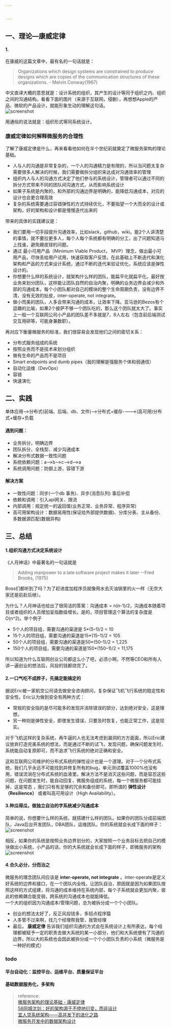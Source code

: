 ```yaml
---


---
```


<h2 id="一、理论---康威定律">一、理论—康威定律</h2>
<h4 id="section">1.</h4>
<p>在康威的这篇文章中，最有名的一句话就是：</p>
<blockquote>
<p>Organizations which design systems are constrained to produce designs which are copies of the communication structures of these organizations. - Melvin Conway(1967)</p>
</blockquote>
<p>中文直译大概的意思就是：设计系统的组织，其产生的设计等同于组织之内、组织之间的沟通结构。看看下面的图片（来源于互联网，侵删），再想想Apple的产品、微软的产品设计，就能形象生动的理解这句话。<br>
<img src="http://img2.tbcdn.cn/L1/461/1/74ab78cb5db601e5db68adf61e6dc58f437df4e0" alt="screenshot" title="screenshot"></p>
<p>用通俗的说法就是：组织形式等同系统设计。</p>
<h3 id="康威定律如何解释微服务的合理性">康威定律如何解释微服务的合理性</h3>
<p>了解了康威定律是什么，再来看看他如何在半个世纪前就奠定了微服务架构的理论基础。</p>
<ul>
<li>人与人的沟通是非常复杂的，一个人的沟通精力是有限的，所以当问题太复杂需要很多人解决的时候，我们需要做拆分组织来达成对沟通效率的管理</li>
<li>组织内人与人的沟通方式决定了他们参与的系统设计，管理者可以通过不同的拆分方式带来不同的团队间沟通方式，从而影响系统设计</li>
<li>如果子系统是内聚的，和外部的沟通边界是明确的，能降低沟通成本，对应的设计也会更合理高效</li>
<li>复杂的系统需要通过容错弹性的方式持续优化，不要指望一个大而全的设计或架构，好的架构和设计都是慢慢迭代出来的</li>
</ul>
<p>带来的具体的实践建议是：</p>
<ul>
<li>我们要用一切手段提升沟通效率，比如slack，github，wiki。能2个人讲清楚的事情，就不要拉更多人，每个人每个系统都有明确的分工，出了问题知道马上找谁，避免踢皮球的问题。</li>
<li>通过 最小可用产品（Minimum Viable Product， MVP）理念，做出最小可用产品，尽快丢给用户试用，快速获取客户反馈，在此基础上不断迭代和演化架构和产品的方式来设计系统，通过不断的迭代来验证优化，系统应该是弹性设计的。</li>
<li>你想要什么样的系统设计，就架构什么样的团队，能扁平化就扁平化。最好按业务来划分团队，这样能让团队自然的自治内聚，明确的业务边界会减少和外部的沟通成本，每个小团队都对自己的模块的整个生命周期负责，没有边界不清，没有无效的扯皮，inter-operate, not integrate。</li>
<li>做小而美的团队，人多会带来沟通的成本，让效率下降。亚马逊的Bezos有个逗趣的比喻，如果2个披萨不够一个团队吃的，那么这个团队就太大了。事实上一般一个互联网公司小产品的团队差不多就是7，8人左右（包含前后端测试交互用研等，可能身兼数职）。</li>
</ul>
<p>再对应下衡量微服务的标准，我们很容易会发现他们之间的密切关系：</p>
<ul>
<li>分布式服务组成的系统</li>
<li>按照业务而不是技术来划分组织</li>
<li>做有生命的产品而不是项目</li>
<li>Smart endpoints and dumb pipes（我的理解是强服务个体和弱通信）</li>
<li>自动化运维（DevOps）</li>
<li>容错</li>
<li>快速演化</li>
</ul>
<h2 id="二、实践">二、实践</h2>
<p>单体应用—&gt;分布式(前端、后端、db、文件)—&gt;分布式+缓存----&gt;(高可用)分布式+缓存+负载</p>
<h4 id="遇到问题：">遇到问题：</h4>
<ul>
<li>业务拆分，明确边界</li>
<li>团队拆分，全栈型、减少沟通成本</li>
<li>解决分布式数据一致性问题</li>
<li>系统依赖问题：a–&gt;b—&gt;c—&gt;d—&gt;a</li>
<li>系统调用问题：防御上游，容错下游</li>
</ul>
<h4 id="解决方案">解决方案</h4>
<ul>
<li>一致性问题：同步(一个db 事务)、异步(消息队列) 事后补偿</li>
<li>依赖和调用：引入api网关、限流</li>
<li>内部调用：规定统一的返回值(业务正常、业务异常、程序异常)</li>
<li>高可用架构设计：数据易用性(保证给外部提供数据)、分库分表、主从备份、多数据源匹配(数据异构)</li>
</ul>
<h2 id="三、总结">三、总结</h2>
<h4 id="组织沟通方式决定系统设计">1.组织沟通方式决定系统设计</h4>
<p>《人月神话》中最著名的一句话就是</p>
<blockquote>
<p>Adding manpower to a late software project makes it later --Fred Brooks, (1975)</p>
</blockquote>
<p>Boss们都听到了吗？为了赶进度加程序员就像用水去灭油锅里的火一样（无奈大家还是前赴后继）。</p>
<p>为什么？人月神话也给出了很简洁的答案：沟通成本 = n(n-1)/2，沟通成本随着项目或者组织的人员增加呈指数级增长。是的，项目管理这个算法的复杂度是O(n^2)。举个例子</p>
<ul>
<li>5个人的项目组，需要沟通的渠道是 5*(5–1)/2 = 10</li>
<li>15个人的项目组，需要沟通的渠道是15*(15–1)/2 = 105</li>
<li>50个人的项目组，需要沟通的渠道是50*(50–1)/2 = 1,225</li>
<li>150个人的项目组，需要沟通的渠道是150*(150–1)/2 = 11,175</li>
</ul>
<p>所以知道为什么互联网创业公司都这么小了吧，必须小啊，不然等CEO和所有人讲一遍创业的想法后，风投的钱都烧完了。</p>
<h4 id="一口气吃不成胖子，先搞定能搞定的">2.一口气吃不成胖子，先搞定能搞定的</h4>
<p>据说Eric被一家航空公司请去做安全咨询顾问，复杂保证飞机飞行系统的稳定性和安全性。Eric认为做到安全有两种方式：</p>
<ul>
<li>常规的安全指的是尽可能多的发现并消除错误的部分，达到绝对安全，这是理想。</li>
<li>另一种则是弹性安全，即使发生错误，只要及时恢复，也能正常工作，这是现实。</li>
</ul>
<p>对于飞机这样的复杂系统，再牛逼的人也无法考虑到漏洞的方方面面，所以Eric建议放弃打造完美系统的想法，而是通过不断的试飞，发现问题，确保问题发生时，系统能自动复原即可，而不追求飞行系统的绝对正确和安全。</p>
<p>这和互联网公司维护的分布式系统的弹性设计也是一个道理。对于一个分布式系统，我们几乎永远不可能找到并修复所有的bug，单元测试覆盖1000%也没有用，错误流淌在分布式系统的血液里。解决方法不是消灭这些问题，而是容忍这些问题，在问题发生时，能自动回复，微服务组成的系统，每一个微服务都可能挂掉，这是常态 ，我们只有有足够的冗余和备份即可。即所谓的 <strong>弹性设计（Resilience）</strong> 或者叫高可用设计（High Availability）。</p>
<h4 id="种瓜得瓜，做独立自治的字系统减少沟通成本">3.种瓜得瓜，做独立自治的字系统减少沟通成本</h4>
<p>简单的说，你想要什么样的系统，就搭建什么样的团队。如果你的团队分成前端团队，Java后台开发团队，DBA团队，运维团队，你的系统就会长成下面的样子：<br>
<img src="http://img4.tbcdn.cn/L1/461/1/f4c2d4a8f8390ca6be19b54a524c8272aced3e34" alt="screenshot" title="screenshot"></p>
<p>相反，如果你的系统是按照业务边界划分的，大家按照一个业务目标去把自己的模块做出小系统，小产品的话，你的大系统就会长成下面的样子，即微服务的架构<br>
<img src="http://img3.tbcdn.cn/L1/461/1/c827db7a12d730140d4c0e6947535e168902a73e" alt="screenshot" title="screenshot"></p>
<h4 id="合久必分，分而治之">4.合久必分，分而治之</h4>
<p>微服务的理念团队间应该是  <strong>inter-operate, not integrate</strong>  。inter-operate是定义好系统的边界和接口，在一个团队内全栈，让团队自治，原因就是因为如果团队按照这样的方式组建，将沟通的成本维持在系统内部，每个子系统就会更加内聚，彼此的依赖耦合能变弱，跨系统的沟通成本也就能降低。<br>
一个大的组织因为沟通成本/管理问题，总为被拆分成一个个小团队。</p>
<ul>
<li>创业的想法太好了，反正风投钱多，多招点程序猿</li>
<li>人多管不过来啊，找几个经理帮我管，我管经理</li>
<li>最后，  <strong>康威定律</strong>  告诉我们组织沟通的方式会在系统设计上有所表达，每个经理都被赋予一定的职责去做大系统的某一小部分，他们和大系统便有了沟通的边界，所以大的系统也会因此被拆分成一个个小团队负责的小系统（微服务是一种好的模式）</li>
</ul>
<h3 id="todo">todo</h3>
<h4 id="平台自动化：监控平台、运维平台、质量保证平台">平台自动化：监控平台、运维平台、质量保证平台</h4>
<h4 id="基础数据服务化，多架构">基础数据服务化，多架构</h4>
<blockquote>
<p>reference:<br>
<a href="https://yq.aliyun.com/articles/8611">微服务架构的理论基础 - 康威定律</a><br>
<a href="https://www.toutiao.com/i6208902553864241665/">58同城沈剑：好的架构源于不停地衍变，而非设计</a><br>
<a href="https://www.jianshu.com/p/410250e006cb">宜人贷系统架构——高并发下的进化之路</a><br>
<a href="https://mp.weixin.qq.com/s/K_JtHQW8sMV2GEHZB7aW8Q">微服务开发中的数据架构设计</a></p>
</blockquote>

